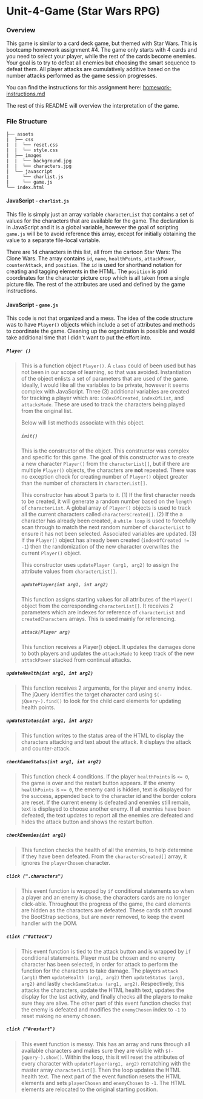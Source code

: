 # Unit-4-Game (Star Wars RPG)

### Overview

This game is similar to a card deck game, but themed with Star Wars. This is bootcamp homework assignment #4. The game only starts with 4 cards and you need to select your player, while the rest of the cards become enemies. Your goal is to try to defeat all enemies but choosing the smart sequence to defeat them. All player attacks are cumulatively additive based on the number attacks performed as the game session progresses.

You can find the instructions for this assignment here: [homework-instructions.md][]

The rest of this README will overview the interpretation of the game.

[homework-instructions.md]: https://github.com/ekeoid/unit-4-game/blob/master/assets/homework_instructions.md

### File Structure

```
├── assets
|  ├── css
|  |  └── reset.css
|  |  └── style.css
|  ├── images
|  |  └── background.jpg
|  |  └── characters.jpg
|  └── javascript
|     └── charlist.js
|     └── game.js
└── index.html
```

#### JavaScript - `charlist.js`
This file is simply just an array variable `characterList` that contains a set of values for the characters that are available for the game. The declaration is in JavaScript and it is a global variable, however the goal of scripting `game.js` will be to avoid reference this array, except for initially obtaining the value to a separate file-local variable.

There are 14 characters in this list, all from the cartoon Star Wars: The Clone Wars. The array contains `id`, `name`, `healthPoints`, `attackPower`, `counterAttack`, and `position`. The `id` is used for shorthand notation for creating and tagging elements in the HTML. The `position` is grid coordinates for the character picture crop which is all taken from a single picture file. The rest of the attributes are used and defined by the game instructions.


#### JavaScript - `game.js`
This code is not that organized and a mess. The idea of the code structure was to have `Player()` objects which include a set of attributes and methods to coordinate the game. Cleaning up the organization is possible and would take additional time that I didn't want to put the effort into.

##### `Player ()`
> This is a function object `Player()`. A `class` could of been used but has not been in our scope of learning, so that was avoided. Instantiation of the object enlists a set of parameters that are used of the game. Ideally, I would like all the variables to be private, however it seems complex with JavaScript. Three (3) additional variables are created for tracking a player which are: `indexOfCreated`, `indexOfList`, and `attacksMade`. These are used to track the characters being played from the original list.
>
> Below will list methods associate with this object.
>
> ##### `init()`
> This is the constructor of the object. This constructor was complex and specific for this game. The goal of this constructor was to create a new character `Player()` from the `characterList[]`, but if there are multiple `Player()` objects, the characters are **not** repeated. There was no exception check for creating number of `Player()` object greater than the number of characters in `characterList[]`.
>
> This constructor has about 3 parts to it. (1) If the first character needs to be created, it will generate a random number based on the `length` of `characterList`. A global array of `Player()` objects is used to track all the current characters called `charactersCreated[]`. (2) If the a character has already been created, a `while loop` is used to forcefully scan through to match the next random number of `characterList` to ensure it has not been selected. Associated variables are updated. (3) If the `Player()` object has already been created (`indexOfCreated != -1`) then the randomization of the new character overwrites the current `Player()` object.
>
> This constructor uses `updatePlayer (arg1, arg2)` to assign the attribute values from `characterList[]`.
>
> ##### `updatePlayer(int arg1, int arg2)`
> This function assigns starting values for all attributes of the `Player()` object from the corresponding `characterList[]`. It receives 2 parameters which are indexes for reference of `characterList` and `createdCharacters` arrays. This is used mainly for referencing.
>
> ##### `attack(Player arg)`
> This function receives a Player() object. It updates the damages done to both players and updates the `attacksMade` to keep track of the new `attackPower` stacked from continual attacks.

##### `updateHealth(int arg1, int arg2)`
> This function receives 2 arguments, for the player and enemy index. The jQuery identifies the target character card using `$(-jQuery-).find()` to look for the child card elements for updating health points.

##### `updateStatus(int arg1, int arg2)`
> This function writes to the status area of the HTML to display the characters attacking and text about the attack. It displays the attack and counter-attack.

##### `checkGameStatus(int arg1, int arg2)`
> This function check 4 conditions.
> If the player `healthPoints` is `<= 0`, the game is over and the restart button appears.
> If the enemy `healthPoints` is `<= 0`, the ememy card is hidden, text is displayed for the success, appended back to the character id and the border colors are reset.
> If the current enemy is defeated and enemies still remain, text is displayed to choose another enemy.
> If all enemies have been defeated, the text updates to report all the enemies are defeated and hides the attack button and shows the restart button.

##### `checkEnemies(int arg1)`
> This function checks the health of all the enemies, to help determine if they have been defeated. From the `charactersCreated[]` array, it ignores the `playerChosen` character.

##### `click (".characters")`
> This event function is wrapped by `if` conditional statements so when a player and an enemy is chose, the characters cards are no longer click-able. Throughout the progress of the game, the card elements are hidden as the characters are defeated. These cards shift around the BootStrap sections, but are never removed, to keep the event handler with the DOM.

##### `click ("#attack")`
> This event function is tied to the attack button and is wrapped by `if` conditional statements.
Player must be chosen and no enemy character has been selected, in order for attack to perform the function for the characters to take damage. The players `attack (arg1)` then `updateHealth (arg1, arg2)` then `updateStatus (arg1, arg2)` and lastly `checkGameStatus (arg1, arg2)`. Respectively, this attacks the characters, update the HTML health text, updates the display for the last activity, and finally checks all the players to make sure they are alive.
> The other part of this event function checks that the enemy is defeated and modifies the `enemyChosen` index to `-1` to reset making no enemy chosen.

##### `click ("#restart")`
> This event function is messy. This has an array and runs through all available characters and makes sure they are visible with `$(-jquery-).show()`. Within the loop, this it will reset the attributes of every character with `updatePlayer(arg1, arg2)` rematching with the master array `characterList[]`. Then the loop updates the HTML health text.
> The next part of the event function resets the HTML elements and sets `playerChosen` and `enemyChosen` to `-1`. The HTML elements are relocated to the original starting position.

